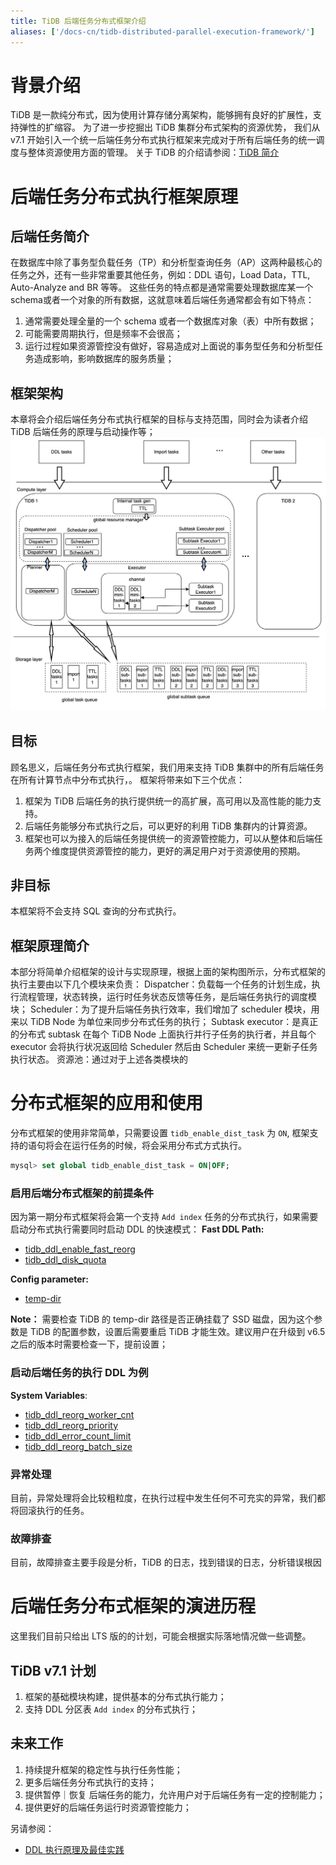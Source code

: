 ```yaml
---
title: TiDB 后端任务分布式框架介绍
aliases: ['/docs-cn/tidb-distributed-parallel-execution-framework/']
---
```


# 背景介绍
TiDB 是一款纯分布式，因为使用计算存储分离架构，能够拥有良好的扩展性，支持弹性的扩缩容。 为了进一步挖掘出 TiDB 集群分布式架构的资源优势，
我们从 v7.1 开始引入一个统一后端任务分布式执行框架来完成对于所有后端任务的统一调度与整体资源使用方面的管理。
关于 TiDB 的介绍请参阅：[TiDB 简介](/overview.md)

# 后端任务分布式执行框架原理
## 后端任务简介
在数据库中除了事务型负载任务（TP）和分析型查询任务（AP）这两种最核心的任务之外，还有一些非常重要其他任务，例如：DDL 语句，Load Data，TTL, Auto-Analyze and BR 等等。
这些任务的特点都是通常需要处理数据库某一个schema或者一个对象的所有数据，这就意味着后端任务通常都会有如下特点：
1. 通常需要处理全量的一个 schema 或者一个数据库对象（表）中所有数据；
2. 可能需要周期执行，但是频率不会很高；
3. 运行过程如果资源管控没有做好，容易造成对上面说的事务型任务和分析型任务造成影响，影响数据库的服务质量；

## 框架架构
本章将会介绍后端任务分布式执行框架的目标与支持范围，同时会为读者介绍 TiDB 后端任务的原理与启动操作等；
![dist-task-architect.jpg](media%2Fdist-task%2Fdist-task-architect.jpg)
## 目标
顾名思义，后端任务分布式执行框架，我们用来支持 TiDB 集群中的所有后端任务在所有计算节点中分布式执行，。
框架将带来如下三个优点：
1. 框架为 TiDB 后端任务的执行提供统一的高扩展，高可用以及高性能的能力支持。
2. 后端任务能够分布式执行之后，可以更好的利用 TiDB 集群内的计算资源。
3. 框架也可以为接入的后端任务提供统一的资源管控能力，可以从整体和后端任务两个维度提供资源管控的能力，更好的满足用户对于资源使用的预期。
## 非目标
本框架将不会支持 SQL 查询的分布式执行。

## 框架原理简介
本部分将简单介绍框架的设计与实现原理，根据上面的架构图所示，分布式框架的执行主要由以下几个模块来负责：
Dispatcher：负载每一个任务的计划生成，执行流程管理，状态转换，运行时任务状态反馈等任务，是后端任务执行的调度模块；
Scheduler：为了提升后端任务执行效率，我们增加了 scheduler 模块，用来以 TiDB Node 为单位来同步分布式任务的执行；
Subtask executor：是真正的分布式 subtask 在每个 TiDB Node 上面执行并行子任务的执行者，并且每个 executor 会将执行状况返回给 Scheduler 然后由 Scheduler 来统一更新子任务执行状态。
资源池：通过对于上述各类模块的

# 分布式框架的应用和使用
分布式框架的使用非常简单，只需要设置 `tidb_enable_dist_task` 为 `ON`, 框架支持的语句将会在运行任务的时候，将会采用分布式方式执行。
```sql
mysql> set global tidb_enable_dist_task = ON|OFF;
```
### 启用后端分布式框架的前提条件
因为第一期分布式框架将会第一个支持 `Add index` 任务的分布式执行，如果需要启动分布式执行需要同时启动 DDL 的快速模式：
**Fast DDL Path:**
* [tidb_ddl_enable_fast_reorg](https://docs.pingcap.com/tidb/stable/system-variables#tidb_ddl_enable_fast_reorg-new-in-v630)
* [tidb_ddl_disk_quota](https://docs.pingcap.com/tidb/stable/system-variables#tidb_ddl_disk_quota-new-in-v630)

**Config parameter:**
* [temp-dir](https://docs.pingcap.com/tidb/stable/tidb-configuration-file#temp-dir-new-in-v630)

**Note：** 需要检查 TiDB 的 temp-dir 路径是否正确挂载了 SSD 磁盘，因为这个参数是 TiDB 的配置参数，设置后需要重启 TiDB 才能生效。建议用户在升级到 v6.5 之后的版本时需要检查一下，提前设置；

### 启动后端任务的执行 DDL 为例
**System Variables**:

* [tidb_ddl_reorg_worker_cnt](https://docs.pingcap.com/tidb/stable/system-variables#tidb_ddl_reorg_worker_cnt)
* [tidb_ddl_reorg_priority](https://docs.pingcap.com/tidb/stable/system-variables#tidb_ddl_reorg_priority)
* [tidb_ddl_error_count_limit](https://docs.pingcap.com/tidb/stable/system-variables#tidb_ddl_error_count_limit)
* [tidb_ddl_reorg_batch_size](https://docs.pingcap.com/tidb/stable/system-variables#tidb_ddl_reorg_batch_size)

### 异常处理
目前，异常处理将会比较粗粒度，在执行过程中发生任何不可充实的异常，我们都将回滚执行的任务。

### 故障排查
目前，故障排查主要手段是分析，TiDB 的日志，找到错误的日志，分析错误根因

# 后端任务分布式框架的演进历程
这里我们目前只给出 LTS 版的的计划，可能会根据实际落地情况做一些调整。
## TiDB v7.1 计划
1. 框架的基础模块构建，提供基本的分布式执行能力；
2. 支持 DDL 分区表 `Add index` 的分布式执行；

## 未来工作
1. 持续提升框架的稳定性与执行任务性能；
2. 更多后端任务分布式执行的支持；
3. 提供暂停｜恢复 后端任务的能力，允许用户对于后端任务有一定的控制能力；
4. 提供更好的后端任务运行时资源管控能力；

另请参阅：
* [DDL 执行原理及最佳实践](/ddl-introduction.md)


